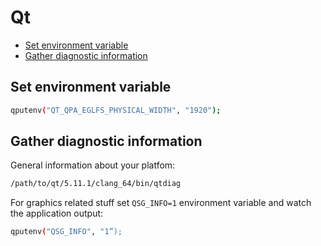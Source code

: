 # Qt

- [Set environment variable](#set-environment-variable)
- [Gather diagnostic information](#gather-diagnostic-information)

## Set environment variable

``` bash
qputenv("QT_QPA_EGLFS_PHYSICAL_WIDTH", "1920");
```

## Gather diagnostic information

General information about your platfom:

``` bash
/path/to/qt/5.11.1/clang_64/bin/qtdiag
```

For graphics related stuff set `QSG_INFO=1` environment variable and watch the application output:

``` bash
qputenv("QSG_INFO", "1”);
```
